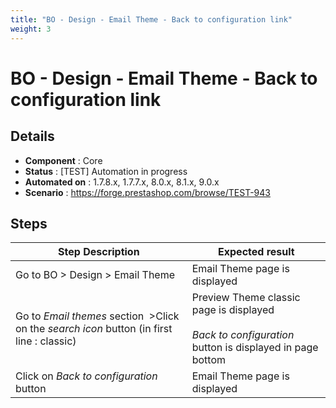 ```yaml
---
title: "BO - Design - Email Theme - Back to configuration link"
weight: 3
---
```


# BO - Design - Email Theme - Back to configuration link
## Details
* **Component** : Core
* **Status** : [TEST] Automation in progress
* **Automated on** : 1.7.8.x, 1.7.7.x, 8.0.x, 8.1.x, 9.0.x
* **Scenario** : https://forge.prestashop.com/browse/TEST-943

## Steps
| Step Description | Expected result |
| ----- | ----- |
| Go to BO > Design > Email Theme | Email Theme page is displayed |
| Go to *Email themes* section  >Click on the *search icon* button (in first line : classic) | Preview Theme classic page is displayed<br><br>*Back to configuration* button is displayed in page bottom |
| Click on *Back to configuration* button | Email Theme page is displayed |
